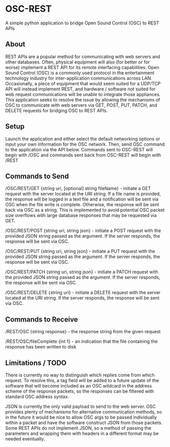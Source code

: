 # OSC-REST
A simple python application to bridge Open Sound Control (OSC) to REST APIs

## About
REST APIs are a popular method for communicating with web servers and other databases. Often, physical equipment will also (for better or for worse) implement a REST API for its remote interfacing capabilities. Open Sound Control (OSC) is a commonly used protocol in the entertainment technology industry for inter-application communications across LAN. Occasionally, a piece of equipment that would seem suited for a UDP/TCP API will instead implement REST, and hardware / software not suited for web request communications will be unable to integrate those appliances. This application seeks to resolve the issue by allowing the mechanisms of OSC to communicate with web servers via GET, POST, PUT, PATCH, and DELETE requests for bridging OSC to REST APIs.

## Setup
Launch the application and either select the default networking options or input your own information for the OSC network. Then, send OSC command to the application via the API below. Commands sent to OSC-REST will begin with /OSC and commands sent back from OSC-REST will begin with /REST

## Commands to Send
/OSC/REST/GET {string uri, [optional] string fileName} - initiate a GET request with the server located at the URI string. If a file name is provided, the response will be logged in a text file and a notification will be sent via OSC when the file write is complete. Otherwise, the response will be sent back via OSC as a string. This is implemented to avoid potential OSC packet size overflows with large database responses that may be requested via GET.

/OSC/REST/POST {string uri, string json} - initiate a POST request with the provided JSON string passed as the argument. If the server responds, the response will be sent via OSC.

/OSC/REST/PUT {string uri, string json} - initiate a PUT request with the provided JSON string passed as the argument. If the server responds, the response will be sent via OSC.

/OSC/REST/PATCH {string uri, string json} - initiate a PATCH request with the provided JSON string passed as the argument. If the server responds, the response will be sent via OSC.

/OSC/REST/DELETE {string uri} - initiate a DELETE request with the server located at the URI string. If the server responds, the response will be sent via OSC.

## Commands to Receive
/REST/OSC {string response} - the response string from the given request

/REST/OSC/fileComplete {int 1} - an indication that the file containing the response has been written to disk

## Limitations / TODO
There is currently no way to distinguish which replies come from which request. To resolve this, a tag field will be added to a future update of the software that will become included as an OSC wildcard in the address scheme of the response packets, so the responses can be filtered with standard OSC address syntax. 

JSON is currently the only valid payload to send to the web server. OSC provides plenty of mechanisms for alternative communication methods, so in the future it would be nice to allow OSC args to be passed individually within a packet and have the software construct JSON from those packets. Some REST APIs do not implement JSON, so a method of passing the parameters and wrapping them with headers in a different format may be needed eventually. 

